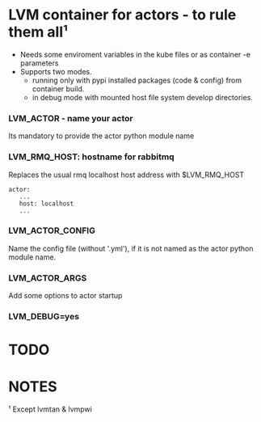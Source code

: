 # LVM container for actors - to rule them all¹

- Needs some enviroment variables in the kube files or as container -e parameters
- Supports two modes.
  - running only with pypi installed packages (code & config) from container build.
  - in debug mode with mounted host file system develop directories.

### LVM_ACTOR - name your actor
Its mandatory to provide the actor python module name

### LVM_RMQ_HOST: hostname for rabbitmq
Replaces the usual rmq localhost host address with $LVM_RMQ_HOST

    actor:
       ...
       host: localhost
       ...
### LVM_ACTOR_CONFIG
Name the config file (without '.yml'), if it is not named as the actor python module name.

### LVM_ACTOR_ARGS
Add some options to actor startup

### LVM_DEBUG=yes


# TODO

# NOTES

¹ Except lvmtan & lvmpwi
